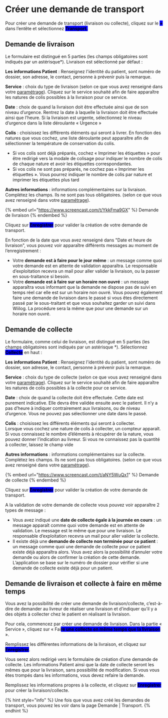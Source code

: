 # Créer une demande de transport

Pour créer une demande de transport (livraison ou collecte), cliquez sur le <mark style="background-color:blue;">**+**</mark> dans l’entête et sélectionnez <mark style="background-color:blue;">**Transport.**</mark>

## Demande de livraison

Le formulaire est distingué en 5 parties (les champs obligatoires sont indiqués par un astérisque\*). Livraison est sélectionné par défaut :

**Les informations Patient** : Renseignez l'identité du patient, sont numéro de dossier, son adresse, le contact, personne à prévenir puis la remarque.

**Service** : choix du type de livraison (selon ce que vous avez renseigné dans votre [paramétrage](../../parametrage/demandes/livraison-types-and-champs-libres.md)). Cliquez sur le service souhaité afin de faire apparaître les natures de colis possibles à la livraison pour ce service.

**Date** : choix de quand la livraison doit être effectuée ainsi que de son niveau d’urgence. Rentrez la date à laquelle la livraison doit être effectuée ainsi que l’heure. Si la livraison est urgente, sélectionnez le niveau d’urgence dans la liste déroulante « Urgence »

**Colis** : choisissez les différents éléments qui seront à livrer. En fonction des natures que vous cochez, une liste déroulante peut apparaître afin de sélectionner la température de conservation du colis.

* &#x20;Si vos colis sont déjà préparés, cochez « Imprimer les étiquettes » pour être redirigé vers la modale de colisage pour indiquer le nombre de colis de chaque nature et avoir les étiquettes correspondantes.
* Si vos colis ne sont pas préparés, ne cochez pas « Imprimer les étiquettes ». Vous pourrez indiquer le nombre de colis par nature et imprimer les étiquettes plus tard

**Autres informations** : informations complémentaires sur la livraison. Complétez les champs. Ils ne sont pas tous obligatoires. (selon ce que vous avez renseigné dans votre [paramétrage](../../parametrage/demandes/livraison-types-and-champs-libres.md)).

{% embed url="https://www.screencast.com/t/YkkFma9GX" %}
Demande de livraison
{% endembed %}

Cliquez sur <mark style="background-color:blue;">**Enregistrer**</mark> pour valider la création de votre demande de transport.

En fonction de la date que vous avez renseigné dans "Date et heure de livraison", vous pouvez voir apparaître différents messages au moment de l’enregistrement :&#x20;

* Votre **demande est à faire pour le jour même** : un message comme quoi votre demande est en attente de validation apparaîtra. Le responsable d’exploitation recevra un mail pour aller valider la livraison, ou la passer en sous-traitance si besoin.
* Votre **demande est à faire sur un horaire non ouvré** : un message apparaîtra vous informant que la demande ne dispose pas de suivi en temps réel car elle est sur un horaire non ouvré. Vous pouvez également faire une demande de livraison dans le passé si vous êtes directement passé par le sous-traitant et que vous souhaitez garder un suivi dans Wiilog. La procédure sera la même que pour une demande sur un horaire non ouvré.

## Demande de collecte

Le formulaire, comme celui de livraison, est distingué en 5 parties (les champs obligatoires sont indiqués par un astérisque \*). Sélectionnez <mark style="background-color:blue;">**Collecte**</mark> en haut :

**Les informations Patient** : Renseignez l'identité du patient, sont numéro de dossier, son adresse, le contact, personne à prévenir puis la remarque.

**Service** : choix du type de collecte (selon ce que vous avez renseigné dans votre [paramétrage](../../parametrage/demandes/collectes-types-et-champs-libres.md)). Cliquez sur le service souhaité afin de faire apparaître les natures de colis possibles à la collecte pour ce service.

**Date** : choix de quand la collecte doit être effectuée. Cette date est purement indicative. Elle devra être validée ensuite avec le patient. Il n’y a pas d’heure à indiquer contrairement aux livraisons, ou de niveau d’urgence. Vous ne pouvez pas sélectionner une date dans le passé.

**Colis** : choisissez les différents éléments qui seront à collecter.\
Lorsque vous cochez une nature de colis à collecter, un compteur apparaît. Si vous connaissez le nombre d’éléments à récupérer de la nature, vous pouvez donner l’indication au livreur. Si vous ne connaissez pas la quantité à collecter, laissez le champ vide

**Autres informations** : informations complémentaires sur la collecte. Complétez les champs. Ils ne sont pas tous obligatoires. (selon ce que vous avez renseigné dans votre [paramétrage](../../parametrage/demandes/collectes-types-et-champs-libres.md)).

{% embed url="https://www.screencast.com/t/aNY5WuQx1" %}
Demande de collecte
{% endembed %}

Cliquez sur <mark style="background-color:blue;">**Enregistrer**</mark> pour valider la création de votre demande de transport.

A la validation de votre demande de collecte vous pouvez voir apparaître 2 types de message :

* Vous avez indiqué une **date de collecte égale à la journée en cours** : un message apparaît comme quoi votre demande est en attente de validation. Le message est le même que pour une livraison. Le responsable d’exploitation recevra un mail pour aller valider la collecte.
* Il existe déjà une **demande de collecte non terminée pour ce patient** : un message comme quoi une demande de collecte pour ce patient existe déjà apparaîtra alors. Vous avez alors la possibilité d’annuler votre demande ou alors de confirmer la création de cette demande. L’application se base sur le numéro de dossier pour vérifier si une demande de collecte existe déjà pour un patient.

## Demande de livraison et collecte à faire en même temps

Vous avez la possibilité de créer une demande de livraison/collecte, c’est-à-dire de demander au livreur de réaliser une livraison et d’indiquer qu’il y a des objets à collecter chez le patient en réalisant la livraison.

Pour cela, commencez par créer une demande de livraison. Dans la partie « Service », cliquez sur « Fai<mark style="background-color:blue;">**re une collecte en même temps que la livraison**</mark> ».

Remplissez les différentes informations de la livraison, et cliquez sur <mark style="background-color:blue;">**Enregistrer**</mark>.

Vous serez alors redirigé vers le formulaire de création d’une demande de collecte. Les informations Patient ainsi que la date de collecte seront les mêmes que pour la livraison, sans possibilité de modification. Si vous vous êtes trompés dans les informations, vous devez refaire la demande.

Remplissez les informations propres à la collecte, et cliquez sur <mark style="background-color:blue;">**Enregistrer**</mark> pour créer la livraison/collecte.

{% hint style="info" %}
Une fois que vous avez créé les demandes de transport, vous pouvez les voir dans la page Demande | Transport.
{% endhint %}
